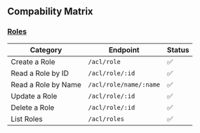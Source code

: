 ## Compability Matrix

### [Roles](https://developer.hashicorp.com/consul/api-docs/acl/roles)

| Category            | Endpoint               | Status 
|---------------------| ---------------------- | ------
| Create a Role       | `/acl/role`            | ✅ 
| Read a Role by ID   | `/acl/role/:id`        | ✅ 
| Read a Role by Name | `/acl/role/name/:name` | ✅ 
| Update a Role       | `/acl/role/:id`        | ✅ 
| Delete a Role       | `/acl/role/:id`        | ✅ 
| List Roles          | `/acl/roles`           | ✅ 
